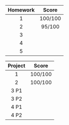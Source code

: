 | Homework | Score   |
| :---: | :---: |
| 1  |100/100|
| 2  |95/100|
| 3  |    |
| 4  |    |
| 5  |    |

| Project   | Score   |
| :---: | :---: |
| 1  |100/100|
| 2  |100/100|
| 3 P1 |    |
| 3 P2 |    |
| 4 P1 |    |
| 4 P2 |    |
